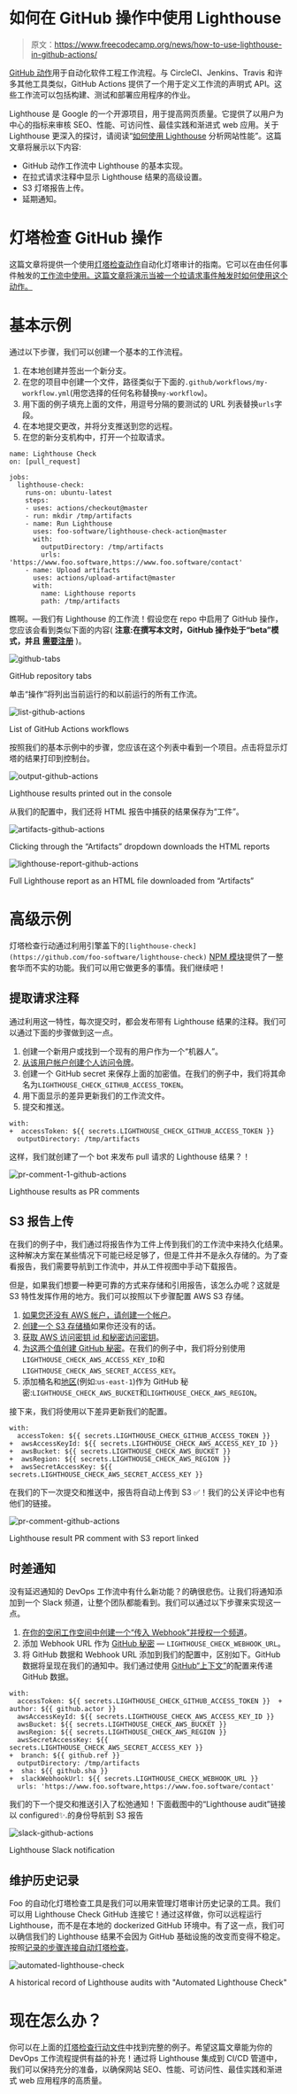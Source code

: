 # 如何在 GitHub 操作中使用 Lighthouse

> 原文：<https://www.freecodecamp.org/news/how-to-use-lighthouse-in-github-actions/>

[GitHub 动作](https://help.github.com/en/actions/automating-your-workflow-with-github-actions)用于自动化软件工程工作流程。与 CircleCI、Jenkins、Travis 和许多其他工具类似，GitHub Actions 提供了一个用于定义工作流的声明式 API。这些工作流可以包括构建、测试和部署应用程序的作业。

Lighthouse 是 Google 的一个开源项目，用于提高网页质量。它提供了以用户为中心的指标来审核 SEO、性能、可访问性、最佳实践和渐进式 web 应用。关于 Lighthouse 更深入的探讨，请阅读“[如何使用 Lighthouse](https://www.freecodecamp.org/news/three-ways-to-analyze-website-performance-with-lighthouse-8d100966c04b/) 分析网站性能”。这篇文章将展示以下内容:

*   GitHub 动作工作流中 Lighthouse 的基本实现。
*   在拉式请求注释中显示 Lighthouse 结果的高级设置。
*   S3 灯塔报告上传。
*   延期通知。

# 灯塔检查 GitHub 操作

这篇文章将提供一个使用[灯塔检查动作](https://github.com/foo-software/lighthouse-check-action)自动化灯塔审计的指南。它可以在由任何事件触发的[工作流中使用。这篇文章将演示当被一个拉请求事件触发时如何使用这个动作。](https://help.github.com/en/actions/automating-your-workflow-with-github-actions/events-that-trigger-workflows)

# 基本示例

通过以下步骤，我们可以创建一个基本的工作流程。

1.  在本地创建并签出一个新分支。
2.  在您的项目中创建一个文件，路径类似于下面的`.github/workflows/my-workflow.yml`(用您选择的任何名称替换`my-workflow`)。
3.  用下面的例子填充上面的文件，用逗号分隔的要测试的 URL 列表替换`urls`字段。
4.  在本地提交更改，并将分支推送到您的远程。
5.  在您的新分支机构中，打开一个拉取请求。

```
name: Lighthouse Check
on: [pull_request]

jobs:
  lighthouse-check:
    runs-on: ubuntu-latest
    steps:
    - uses: actions/checkout@master
    - run: mkdir /tmp/artifacts
    - name: Run Lighthouse
      uses: foo-software/lighthouse-check-action@master
      with:
        outputDirectory: /tmp/artifacts
        urls: 'https://www.foo.software,https://www.foo.software/contact'
    - name: Upload artifacts
      uses: actions/upload-artifact@master
      with:
        name: Lighthouse reports
        path: /tmp/artifacts 
```

瞧啊。—我们有 Lighthouse 的工作流！假设您在 repo 中启用了 GitHub 操作，您应该会看到类似下面的内容( **注意:在撰写本文时，GitHub 操作处于“beta”模式，并且** [**需要注册**](https://github.com/features/actions) )。

![github-tabs](img/7d5d0c842cd8279bca153a6c8f38b706.png)

GitHub repository tabs

单击“操作”将列出当前运行的和以前运行的所有工作流。

![list-github-actions](img/64e025155f2ce0b3c7ef0830e900eb7c.png)

List of GitHub Actions workflows

按照我们的基本示例中的步骤，您应该在这个列表中看到一个项目。点击将显示灯塔的结果打印到控制台。

![output-github-actions](img/7cf381038cba572af93d1c7ac68bdd83.png)

Lighthouse results printed out in the console

从我们的配置中，我们还将 HTML 报告中捕获的结果保存为“工件”。

![artifacts-github-actions](img/aaecc023cbadf870f7718cc1c7b70503.png)

Clicking through the “Artifacts” dropdown downloads the HTML reports

![lighthouse-report-github-actions](img/ddc45577c4cf1c2b40c9a7e5c39ecf05.png)

Full Lighthouse report as an HTML file downloaded from “Artifacts”

# 高级示例

灯塔检查行动通过利用引擎盖下的`[lighthouse-check](https://github.com/foo-software/lighthouse-check)` [NPM 模块](https://github.com/foo-software/lighthouse-check)提供了一整套华而不实的功能。我们可以用它做更多的事情。我们继续吧！

## 提取请求注释

通过利用这一特性，每次提交时，都会发布带有 Lighthouse 结果的注释。我们可以通过下面的步骤做到这一点。

1.  创建一个新用户或找到一个现有的用户作为一个“机器人”。
2.  [从该用户帐户创建个人访问令牌](https://help.github.com/en/github/authenticating-to-github/creating-a-personal-access-token-for-the-command-line)。
3.  创建一个 GitHub secret 来保存上面的加密值。在我们的例子中，我们将其命名为`LIGHTHOUSE_CHECK_GITHUB_ACCESS_TOKEN`。
4.  用下面显示的差异更新我们的工作流文件。
5.  提交和推送。

```
with:
+  accessToken: ${{ secrets.LIGHTHOUSE_CHECK_GITHUB_ACCESS_TOKEN }}
  outputDirectory: /tmp/artifacts 
```

这样，我们就创建了一个 bot 来发布 pull 请求的 Lighthouse 结果？！

![pr-comment-1-github-actions](img/41b059784ebb1d63c8211b323538db70.png)

Lighthouse results as PR comments

## S3 报告上传

在我们的例子中，我们通过将报告作为工件上传到我们的工作流中来持久化结果。这种解决方案在某些情况下可能已经足够了，但是工件并不是永久存储的。为了查看报告，我们需要导航到工作流中，并从工件视图中手动下载报告。

但是，如果我们想要一种更可靠的方式来存储和引用报告，该怎么办呢？这就是 S3 特性发挥作用的地方。我们可以按照以下步骤配置 AWS S3 存储。

1.  [如果您还没有 AWS 帐户，请创建一个帐户](https://aws.amazon.com/premiumsupport/knowledge-center/create-and-activate-aws-account/)。
2.  [创建一个 S3 存储桶](https://docs.aws.amazon.com/AmazonS3/latest/gsg/SigningUpforS3.html)如果你还没有的话。
3.  [获取 AWS 访问密钥 id 和秘密访问密钥](https://docs.aws.amazon.com/general/latest/gr/aws-sec-cred-types.html)。
4.  [为这两个值创建 GitHub 秘密](https://help.github.com/en/actions/automating-your-workflow-with-github-actions/creating-and-using-encrypted-secrets)。在我们的例子中，我们将分别使用`LIGHTHOUSE_CHECK_AWS_ACCESS_KEY_ID`和`LIGHTHOUSE_CHECK_AWS_SECRET_ACCESS_KEY`。
5.  添加桶名和[地区](https://docs.aws.amazon.com/AWSEC2/latest/UserGuide/using-regions-availability-zones.html)(例如:`us-east-1`)作为 GitHub 秘密:`LIGHTHOUSE_CHECK_AWS_BUCKET`和`LIGHTHOUSE_CHECK_AWS_REGION`。

接下来，我们将使用以下差异更新我们的配置。

```
with:
  accessToken: ${{ secrets.LIGHTHOUSE_CHECK_GITHUB_ACCESS_TOKEN }}
+  awsAccessKeyId: ${{ secrets.LIGHTHOUSE_CHECK_AWS_ACCESS_KEY_ID }}
+  awsBucket: ${{ secrets.LIGHTHOUSE_CHECK_AWS_BUCKET }}
+  awsRegion: ${{ secrets.LIGHTHOUSE_CHECK_AWS_REGION }}
+  awsSecretAccessKey: ${{ secrets.LIGHTHOUSE_CHECK_AWS_SECRET_ACCESS_KEY }} 
```

在我们的下一次提交和推送中，报告将自动上传到 S3 ✅！我们的公关评论中也有他们的链接。

![pr-comment-github-actions](img/6e9233b467114474a684d92c6bec0afc.png)

Lighthouse result PR comment with S3 report linked

## 时差通知

没有延迟通知的 DevOps 工作流中有什么新功能？的确很悲伤。让我们将通知添加到一个 Slack 频道，让整个团队都能看到。我们可以通过以下步骤来实现这一点。

1.  [在你的空闲工作空间中创建一个“传入 Webhook”并授权一个频道](https://api.slack.com/messaging/webhooks)。
2.  添加 Webhook URL 作为 [GitHub 秘密](https://help.github.com/en/actions/automating-your-workflow-with-github-actions/creating-and-using-encrypted-secrets) — `LIGHTHOUSE_CHECK_WEBHOOK_URL`。
3.  将 GitHub 数据和 Webhook URL 添加到我们的配置中，区别如下。GitHub 数据将呈现在我们的通知中。我们通过使用 [GitHub“上下文”](https://help.github.com/en/actions/automating-your-workflow-with-github-actions/contexts-and-expression-syntax-for-github-actions#github-context)的配置来传递 GitHub 数据。

```
with:
  accessToken: ${{ secrets.LIGHTHOUSE_CHECK_GITHUB_ACCESS_TOKEN }}  +  author: ${{ github.actor }}
  awsAccessKeyId: ${{ secrets.LIGHTHOUSE_CHECK_AWS_ACCESS_KEY_ID }}
  awsBucket: ${{ secrets.LIGHTHOUSE_CHECK_AWS_BUCKET }}
  awsRegion: ${{ secrets.LIGHTHOUSE_CHECK_AWS_REGION }}
  awsSecretAccessKey: ${{ secrets.LIGHTHOUSE_CHECK_AWS_SECRET_ACCESS_KEY }}
+  branch: ${{ github.ref }}
  outputDirectory: /tmp/artifacts
+  sha: ${{ github.sha }}
+  slackWebhookUrl: ${{ secrets.LIGHTHOUSE_CHECK_WEBHOOK_URL }}
  urls: 'https://www.foo.software,https://www.foo.software/contact' 
```

我们的下一个提交和推送引入了松弛通知！下面截图中的“Lighthouse audit”链接以 configured✨.的身份导航到 S3 报告

![slack-github-actions](img/475c8dcb10d5cdd90c2b0c05b086551a.png)

Lighthouse Slack notification

## **维护历史记录**

Foo 的自动化灯塔检查工具是我们可以用来管理灯塔审计历史记录的工具。我们可以用 Lighthouse Check GitHub 连接它！通过这样做，你可以远程运行 Lighthouse，而不是在本地的 dockerized GitHub 环境中。有了这一点，我们可以确信我们的 Lighthouse 结果不会因为 GitHub 基础设施的改变而变得不稳定。按照[记录的步骤连接自动灯塔检查](https://github.com/foo-software/lighthouse-check-action#usage-automated-lighthouse-check-api)。

![automated-lighthouse-check](img/bcd154b700bd353b0c218f7191cf259d.png)

A historical record of Lighthouse audits with "Automated Lighthouse Check"

# 现在怎么办？

你可以在上面的[灯塔检查行动文件](https://github.com/foo-software/lighthouse-check-action#example-usage)中找到完整的例子。希望这篇文章能为你的 DevOps 工作流程提供有益的补充！通过将 Lighthouse 集成到 CI/CD 管道中，我们可以保持充分的准备，以确保网站 SEO、性能、可访问性、最佳实践和渐进式 web 应用程序的高质量。